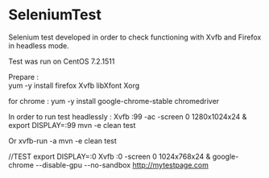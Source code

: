 # SeleniumTest

Selenium test developed in order to check functioning with Xvfb and Firefox in headless mode. 

Test was run on CentOS 7.2.1511 

Prepare :  
 yum -y install firefox Xvfb libXfont Xorg 

for chrome : 
yum -y install google-chrome-stable chromedriver

In order to run test headlessly : 
Xvfb :99 -ac -screen 0 1280x1024x24 &
export DISPLAY=:99
mvn -e clean test

Or 
xvfb-run -a mvn -e clean test

//TEST
export DISPLAY=:0
Xvfb :0 -screen 0 1024x768x24 &
google-chrome --disable-gpu --no-sandbox http://mytestpage.com
